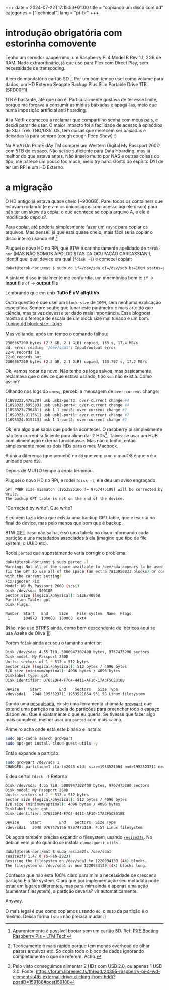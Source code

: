 +++ 
date = 2024-07-22T17:15:53+01:00
title = "copiando um disco com dd"
categories = ["technical"]
lang = "pt-br"
+++

# introdução obrigatória com estorinha comovente

Tenho um servidor paupérrimo, um Raspberry Pi 4 Model B Rev 1.1, 2GB de RAM.
Nada extraordinário, já que uso para Plex com Direct Play, sem necessidade de transcoding.

Além do mandatório cartão SD [^1], Por um bom tempo usei como volume para dados, um HD Externo
Seagate Backup Plus Slim Portable Drive 1TB (SRD00F1).

1TB é bastante, até que não é. Particularmente gostava de ter esse limite, porque me forçava a consumir as mídias baixadas e apagá-las, meio que numa imposição artificial anti hoarding.

Aí a Netflix começou a reclamar que compartilho senha com meus pais, e decidi parar de usar. O maior impacto foi a facilidade de acesso à episódios de Star Trek TNG/DS9. Ok, tem coisas que merecem ser baixadas e deixadas lá para sempre (cough cough Peep Show) :)

Na AmAzOn PrImE dAy TM comprei um Western Digital My Passport 260D, com 5TB de espaço. Não sei se suficiente para Data Hoarding, mas já melhor do que estava antes. Não ânseio muito por NAS e outras coisas do tipo, me parece um pouco too much, meio try hard. Gosto do espírito DYI de ter um RPi e um HD Externo.


# a migração
O HD antigo já estava quase cheio (~900GB). Parei todos os containers que estavam rodando (e eram os únicos apps com acesso àquele disco) para não ter um skew da cópia: o que acontece se copia arquivo A, e ele é modificado depois?.

Para copiar, até poderia simplesmente fazer um `rsync` para copiar os arquivos. Mas pensei: já que está quase cheio, mais fácil seria copiar o disco inteiro usando `dd`! [^2]

Pluguei o novo HD no RPi, que BTW é carinhosamente apelidado de `terok-nor` (MAS NÃO SOMOS APOLOGISTAS DA OCUPAÇÃO CARDASSIAN!), identifiquei qual device era qual (`fdisk -l`) e comecei copiar:

```bash
dukat@terok-nor:/mnt $ sudo dd if=/dev/sda of=/dev/sdb bs=100M status=progress
```

A sintaxe disso inicialmente me confundia, um mnemônico bom é:
`if` -> **input** file
`of` -> **output** file

Lembrando que em unix **TuDo É uM aRqUiVo**.

Outra questão é que usei um `block size` de `100M`, sem nenhuma explicação específica.
Sempre soube que tunar este parâmetro é mais arte do que ciência, mas talvez devesse
ter dado mais importância. Esse blogpost mostra a diferença de escala de um block size mal tunado e um bom: [Tuning dd block size - tdg5](http://blog.tdg5.com/tuning-dd-block-size/)

Mas voltando, após um tempo o comando falhou:
```bash
2306867200 bytes (2.3 GB, 2.1 GiB) copied, 133 s, 17.4 MB/s
dd: error reading '/dev/sda1': Input/output error
22+0 records in
22+0 records out
2306867200 bytes (2.3 GB, 2.1 GiB) copied, 133.767 s, 17.2 MB/s
```

Ok, vamos rodar de novo. Não tenho os logs salvos, mas basicamente reclamava que o device
que estava usando, tipo `sda` não existia. Como assim?

Olhando nos logs do `dmesg`, percebi a mensagem de `over-current` change:

```bash
[1098323.479530] usb usb2-port3: over-current change #4
[1098323.695583] usb usb2-port4: over-current change #4
[1098323.796481] usb 1-1-port3: over-current change #2
[1098323.911561] usb usb2-port1: over-current change #7
[1098324.015713] usb 1-1-port4: over-current change #2
```

Ok, era algo que sabia que poderia acontecer. O raspberry pi simplesmente não tem
current suficiente para alimentar 2 HDs[^3]. Talvez se usar um HUB com alimentação externa funcionasse.
Mas não o tenho, então simplesmente movi os dois HDs para o meu Macbook.

A única diferença (que percebi) no `dd` que vem com o macOS é que `m` é a unidade para `MiB`.

Depois de MUITO tempo a cópia terminou.

Pluguei o novo HD no RPi, e rodei `fdisk -l`, ele deu um aviso engraçado
```
GPT PMBR size mismatch (1953525166 != 9767475199) will be corrected by write.
The backup GPT table is not on the end of the device.
```

"Corrected by write". Que write?

E eu nem fazia ideia que existia uma backup GPT table, que é escrita no final do device, mas pelo menos que bom que é backup.

BTW [GPT](https://en.wikipedia.org/wiki/GUID_Partition_Table) caso não saiba, é só uma tabela no disco informando cada partição e uns metadados associados à ela (imagino que tipo de file system, o UUID etc).

Rodei `parted` que supostamende veria corrigir o problema:
```bash
dukat@terok-nor:/mnt $ sudo parted -l
Warning: Not all of the space available to /dev/sda appears to be used, you can
fix the GPT to use all of the space (an extra 7813950033 blocks) or continue
with the current setting? 
Fix/Ignore? Fix                                                           
Model: WD My Passport 260D (scsi)
Disk /dev/sda: 5001GB
Sector size (logical/physical): 512B/4096B
Partition Table: gpt
Disk Flags: 

Number  Start   End     Size    File system  Name  Flags
 1      1049kB  1000GB  1000GB  ext4
```

(Não, não uso BTRFS ainda, como bom descendente de Ibéricos aqui se usa Azeite de Oliva 🤡)

Porém `fdisk` ainda acusou o tamanho anterior:
```bash
Disk /dev/sda: 4.55 TiB, 5000947302400 bytes, 9767475200 sectors
Disk model: My Passport 260D
Units: sectors of 1 * 512 = 512 bytes
Sector size (logical/physical): 512 bytes / 4096 bytes
I/O size (minimum/optimal): 4096 bytes / 4096 bytes
Disklabel type: gpt
Disk identifier: D7652DF4-F7C4-4411-AF10-17A3F5CE018B

Device     Start        End    Sectors   Size Type
/dev/sda1   2048 1953523711 1953521664 931.5G Linux filesystem
```

Dando uma [pesquisada](https://serverfault.com/a/1021192), existe uma ferramenta chamada [`growpart`](https://manpages.ubuntu.com/manpages/xenial/en/man1/growpart.1.html) que extend uma partição na tabela de partições para preencher todo o espaço disponível. Que é exatamente o que eu queria. Se tivesse que fazer algo mais complexo, melhor usar um `parted` com mais calma.

Primeiro acha onde está este binário e instala:
```bash
sudo apt-cache search growpart
sudo apt-get install cloud-guest-utils -y
```

Então expande a partição:
```bash
sudo growpart /dev/sda 1
CHANGED: partition=1 start=2048 old: size=1953521664 end=1953523711 new: size=9767473119 end=9767475166
```

E deu certo! `fdisk -l` Retorna

```bash
Disk /dev/sda: 4.55 TiB, 5000947302400 bytes, 9767475200 sectors
Disk model: My Passport 260D
Units: sectors of 1 * 512 = 512 bytes
Sector size (logical/physical): 512 bytes / 4096 bytes
I/O size (minimum/optimal): 4096 bytes / 4096 bytes
Disklabel type: gpt
Disk identifier: D7652DF4-F7C4-4411-AF10-17A3F5CE018B

Device     Start        End    Sectors  Size Type
/dev/sda1   2048 9767475166 9767473119  4.5T Linux filesystem
```

Ok agora também precisa expandir o filesystem, usando [`resize2fs`](https://linux.die.net/man/8/resize2fs). No debian vem junto quando se instala `cloud-guest-utils`.

```bash
dukat@terok-nor:/mnt $ sudo resize2fs /dev/sda1
resize2fs 1.47.0 (5-Feb-2023)
Resizing the filesystem on /dev/sda1 to 1220934139 (4k) blocks.
The filesystem on /dev/sda1 is now 1220934139 (4k) blocks long.
```


Confesso que não está 100% claro para mim a necessidade de crescer a partição E o file system. Claro que por implementação seu metadata pode estar em lugares diferentes, mas para mim ainda é apenas uma ação (aumentar filesystem), a partição deveria? vir automaticamente.


Anyway.


O mais legal é que como copiamos usando `dd`, o `UUID` da partição é o mesmo. Dessa forma `fstab` não precisa mudar :)



[^1]: Aparentemente é possível bootar sem um cartão SD. Ref: [PXE Booting Raspberry Pis – LTM Tech](https://ltm56.com/pxe-booting-raspberry-pis/)
[^2]: Teoricamente é mais rápido porque tem menos overhead de olhar pastas arquivos etc. Só copia todo o bloco de dados ignorando completamente o que se referem. Acho.
[^3]: Pelo visto conseguimos alimentar 2 HDs com USB 2.0, ou apenas 1 USB 3.0. Fonte: https://forum.libreelec.tv/thread/24395-raspberry-pi-4-wd-elements-4tb-external-drive-clicking-from-hdd/?postID=159188#post159188
